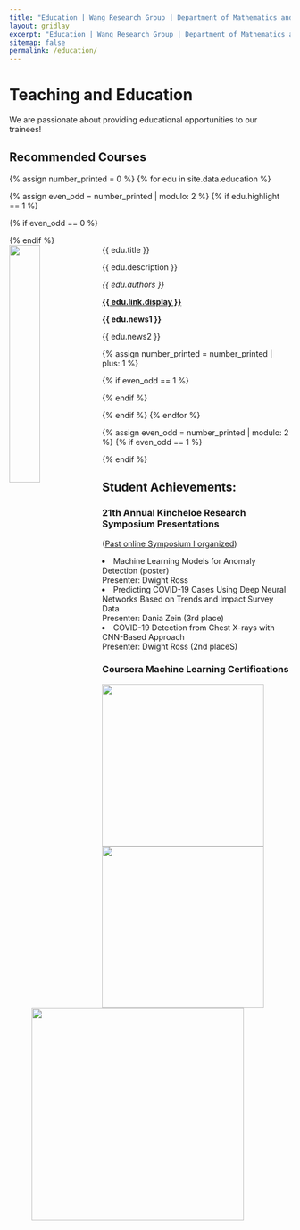 ```yaml
---
title: "Education | Wang Research Group | Department of Mathematics and Computer Science at Tougaloo College"
layout: gridlay
excerpt: "Education | Wang Research Group | Department of Mathematics and Computer Science at Tougaloo College"
sitemap: false
permalink: /education/
---
```


# Teaching and Education

We are passionate about providing educational opportunities to our trainees!

## Recommended Courses

{% assign number_printed = 0 %}
{% for edu in site.data.education %}

{% assign even_odd = number_printed | modulo: 2 %}
{% if edu.highlight == 1 %}

{% if even_odd == 0 %}
<div class="row">
{% endif %}

<div class="col-sm-6 clearfix">
 <div class="well">
  <pubtit>{{ edu.title }}</pubtit>
  <img src="{{ site.url }}{{ site.baseurl }}/images/respic/{{ edu.image }}" class="img-responsive" width="33%" style="float: left" />
  <p>{{ edu.description }}</p>
  <p><em>{{ edu.authors }}</em></p>
  <p><strong><a href="{{ edu.link.url }}">{{ edu.link.display }}</a></strong></p>
  <p class="text-danger"><strong> {{ edu.news1 }}</strong></p>
  <p> {{ edu.news2 }}</p>
 </div>
</div>

{% assign number_printed = number_printed | plus: 1 %}

{% if even_odd == 1 %}
</div>
{% endif %}

{% endif %}
{% endfor %}

{% assign even_odd = number_printed | modulo: 2 %}
{% if even_odd == 1 %}
</div>
{% endif %}

<!-- <p> &nbsp; </p> -->

## Student Achievements: 
### 21th Annual Kincheloe Research Symposium Presentations <br> 
([Past online Symposium I organized](https://app.virtualpostersession.org/e/19979cf1817e50414ff3913db93f1e31))
<li> Machine Learning Models for Anomaly Detection (poster) <br>
Presenter: Dwight Ross 
 </li>
<li> Predicting COVID-19 Cases Using Deep Neural Networks Based on Trends and Impact Survey Data <br>
Presenter: Dania Zein (3rd place)
 </li>
<li> COVID-19 Detection from Chest X-rays with CNN-Based Approach <br>
Presenter: Dwight Ross (2nd placeS)
 </li>

### Coursera Machine Learning Certifications
<figure class="fourth">
  <img src="{{ site.url }}{{ site.baseurl }}/images/Certificates/ML_Certificate_Dania_Zein.jpg" style="width: 290px">
  <img src="{{ site.url }}{{ site.baseurl }}/images/Certificates/ML_Certificate_Dwight_Ross.jpg" style="width: 290px">
  <img src="{{ site.url }}{{ site.baseurl }}/images/Certificates/Award_Certificate_Dania_Zein.jpg" style="width: 380px">
</figure>